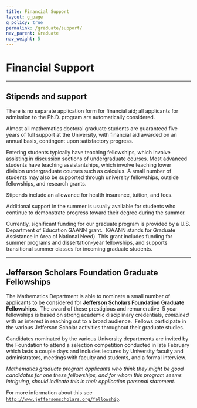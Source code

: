 ```yaml
---
title: Financial Support
layout: g_page
g_policy: true
permalink: /graduate/support/
nav_parent: Graduate
nav_weight: 5
---
```


<h1 class="mb-3">Financial Support</h1>

---

## Stipends and support

<p>There is no separate application form for financial aid; all applicants for admission to the Ph.D. program are automatically considered.</p>

<p>Almost all mathematics doctoral graduate students are guaranteed five years of full support at the University, with financial aid awarded on an annual basis, contingent upon satisfactory progress.</p>

<p>Entering students typically have teaching fellowships, which involve assisting in discussion sections of undergraduate courses. Most advanced students have teaching assistantships, which involve teaching lower division undergraduate courses such as calculus. A small number of students may also be supported through university fellowships, outside fellowships, and research grants.</p>

<p>Stipends include an allowance for health insurance, tuition, and fees.</p>

<p>Additional support in the summer is usually available for students who continue to demonstrate progress toward their degree during the summer.</p>

<p>Currently, significant funding for our graduate program is provided by a U.S. Department of Education GAANN grant.&nbsp; (GAANN stands for Graduate Assistance in Area of National Need). This grant includes funding for summer programs and dissertation-year fellowships, and supports transitional summer classes for incoming graduate students.</p>

---

## Jefferson Scholars Foundation Graduate Fellowships

<p>The Mathematics Department is able to nominate a small number of applicants to be considered for <strong>Jefferson Scholars Foundation Graduate Fellowships</strong>.&nbsp; The award of these prestigious and remunerative&nbsp; 5 year fellowships is based on strong academic disciplinary credentials, <em>combined</em> with an interest in reaching out to a broad audience.&nbsp; Fellows participate in the various Jefferson Scholar activities throughout their graduate studies.&nbsp;</p>

<p>Candidates nominated by the various University departments are invited by the Foundation to attend a selection competition conducted in late February which lasts a couple days and includes lectures by University faculty and administrators, meetings with faculty and students, and a formal interview.</p>

<p><em>Mathematics graduate program applicants who think they might be good candidates for one these fellowships, and for whom this program seems intriguing, should indicate this in their application personal statement.</em></p>

<p>For more information about this see&nbsp; <a href="http://www.jeffersonscholars.org/fellowship"><code class="highlighter-rouge">http://www.jeffersonscholars.org/fellowship</code></a>.</p>
